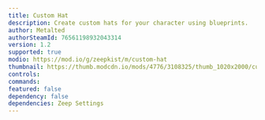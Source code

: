 ```yaml
---
title: Custom Hat
description: Create custom hats for your character using blueprints.
author: Metalted
authorSteamId: 76561198932043314
version: 1.2
supported: true
modio: https://mod.io/g/zeepkist/m/custom-hat
thumbnail: https://thumb.modcdn.io/mods/4776/3108325/thumb_1020x2000/customhatbanner.png
controls:
commands:
featured: false
dependency: false
dependencies: Zeep Settings
---
```

